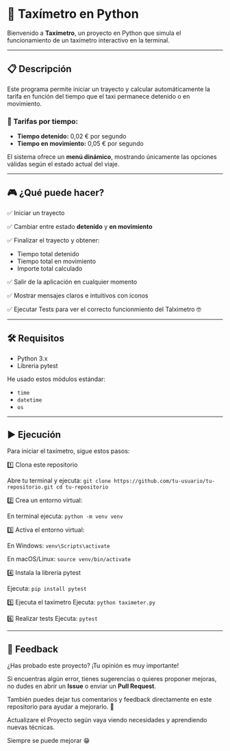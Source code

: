 # 🚕 Taxímetro en Python

Bienvenido a **Taxímetro**, un proyecto en Python que simula el funcionamiento de un taxímetro interactivo en la terminal.

---

## 📋 Descripción

Este programa permite iniciar un trayecto y calcular automáticamente la tarifa en función del tiempo que el taxi permanece detenido o en movimiento.

### 🔹 Tarifas por tiempo:
- **Tiempo detenido:** 0,02 € por segundo
- **Tiempo en movimiento:** 0,05 € por segundo

El sistema ofrece un **menú dinámico**, mostrando únicamente las opciones válidas según el estado actual del viaje.

---

## 🎮 ¿Qué puede hacer?

✅ Iniciar un trayecto

✅ Cambiar entre estado **detenido** y **en movimiento**

✅ Finalizar el trayecto y obtener:
- Tiempo total detenido
- Tiempo total en movimiento
- Importe total calculado

✅ Salir de la aplicación en cualquier momento

✅ Mostrar mensajes claros e intuitivos con iconos

✅ Ejecutar Tests para ver el correcto funcionmiento del Talximetro 🤓

---

## 🛠️ Requisitos

- Python 3.x
- Libreria pytest

He usado estos módulos estándar:
- `time`
- `datetime`
- `os`

---

## ▶️ Ejecución


Para iniciar el taxímetro, sigue estos pasos:

1️⃣ Clona este repositorio

Abre tu terminal y ejecuta:
`git clone https://github.com/tu-usuario/tu-repositorio.git
cd tu-repositorio`

2️⃣ Crea un entorno virtual:

En terminal ejecuta:
`python -m venv venv`

3️⃣ Activa el entorno virtual:

En Windows:
`venv\Scripts\activate`

En macOS/Linux:
`source venv/bin/activate`

4️⃣ Instala la librería pytest

Ejecuta: 
`pip install pytest`

5️⃣ Ejecuta el taxímetro
Ejecuta:
`python taximeter.py`

6️⃣ Realizar tests
Ejecuta:
`pytest`

---

## 💬 Feedback

¿Has probado este proyecto? ¡Tu opinión es muy importante!

Si encuentras algún error, tienes sugerencias o quieres proponer mejoras, no dudes en abrir un **Issue** o enviar un **Pull Request**.

También puedes dejar tus comentarios y feedback directamente en este repositorio para ayudar a mejorarlo. 🚀

Actualizare el Proyecto según vaya viendo necesidades y aprendiendo nuevas técnicas.

Siempre se puede mejorar 😁